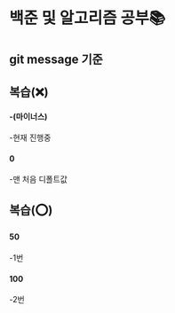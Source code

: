 # 백준 및 알고리즘 공부📚  


## git message 기준
  

## 복습(❌)  
  
#### -(마이너스)
-현재 진행중

#### 0  
-맨 처음 디폴트값
  

## 복습(⭕)  
  
#### 50  
-1번

#### 100
-2번


 
